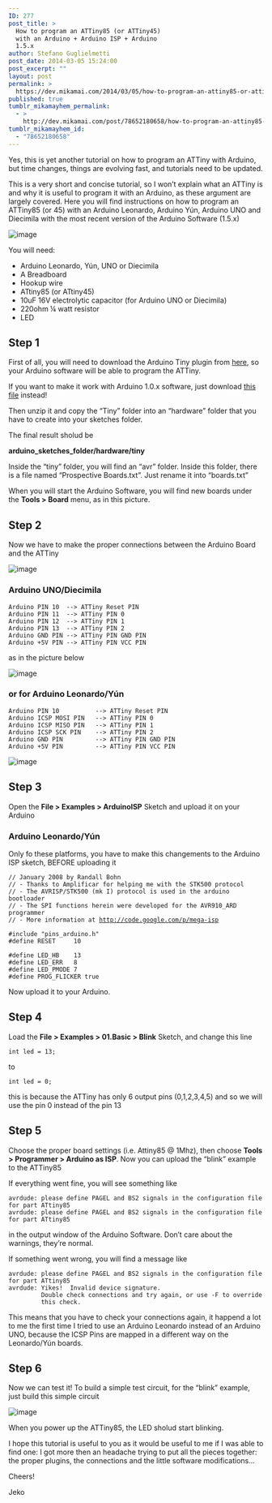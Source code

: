 ```yaml
---
ID: 277
post_title: >
  How to program an ATTiny85 (or ATTiny45)
  with an Arduino + Arduino ISP + Arduino
  1.5.x
author: Stefano Guglielmetti
post_date: 2014-03-05 15:24:00
post_excerpt: ""
layout: post
permalink: >
  https://dev.mikamai.com/2014/03/05/how-to-program-an-attiny85-or-attiny45-with-an/
published: true
tumblr_mikamayhem_permalink:
  - >
    http://dev.mikamai.com/post/78652180658/how-to-program-an-attiny85-or-attiny45-with-an
tumblr_mikamayhem_id:
  - "78652180658"
---
```

<p>Yes, this is yet another tutorial on how to program an ATTiny with Arduino, but time changes, things are evolving fast, and tutorials need to be updated.</p>

<p>This is a very short and concise tutorial, so I won&rsquo;t explain what an ATTiny is and why it is useful to program it with an Arduino, as these argument are largely covered. Here you will find instructions on how to program an ATTiny85 (or 45) with an Arduino Leonardo, Arduino Yún, Arduino UNO and Diecimila with the most recent version of the Arduino Software (1.5.x)</p>

<p><img src="http://i.imgur.com/k1ntZ8dl.jpg?1" alt="image" /></p>

<p>You will need:</p>

<ul><li>Arduino Leonardo, Yún, UNO or Diecimila</li>
<li>A Breadboard</li>
<li>Hookup wire</li>
<li>ATtiny85 (or ATtiny45)</li>
<li>10uF 16V electrolytic capacitor (for Arduino UNO or Diecimila)</li>
<li>220ohm &frac14; watt resistor</li>
<li>LED</li>
</ul><h2>Step 1</h2>

<p>First of all, you will need to download the Arduino Tiny plugin from <a href="https://code.google.com/p/arduino-tiny/downloads/detail?name=arduino-tiny-0150-0020.zip&amp;can=2&amp;q=">here</a>, so your Arduino software will be able to program the ATTiny.</p>

<p>If you want to make it work with Arduino 1.0.x software, just download <a href="https://code.google.com/p/arduino-tiny/downloads/detail?name=arduino-tiny-0100-0018.zip&amp;can=2&amp;q=">this file</a> instead!</p>

<p>Then unzip it and copy the &ldquo;Tiny&rdquo; folder into an &ldquo;hardware&rdquo; folder that you have to create into your sketches folder.</p>

<p>The final result sholud be</p>

<p><strong>arduino_sketches_folder/hardware/tiny</strong></p>

<p>Inside the &ldquo;tiny&rdquo; folder, you will find an &ldquo;avr&rdquo; folder. Inside this folder, there is a file named &ldquo;Prospective Boards.txt&rdquo;. Just rename it into &ldquo;boards.txt&rdquo;</p>

<p>When you will start the Arduino Software, you will find new boards under the <strong>Tools &gt; Board</strong> menu, as in this picture.</p>

<h2>Step 2</h2>

<p>Now we have to make the proper connections between the Arduino Board and the ATTiny</p>

<p><img src="http://i.imgur.com/CmYEOwC.png" alt="image" /></p>

<h3>Arduino UNO/Diecimila</h3>

<pre><code>Arduino PIN 10  --&gt; ATTiny Reset PIN 
Arduino PIN 11  --&gt; ATTiny PIN 0
Arduino PIN 12  --&gt; ATTiny PIN 1
Arduino PIN 13  --&gt; ATTiny PIN 2
Arduino GND PIN --&gt; ATTiny PIN GND PIN
Arduino +5V PIN --&gt; ATTiny PIN VCC PIN
</code></pre>

<p>as in the picture below</p>

<p><img src="http://i.imgur.com/VhUXVNgl.jpg" alt="image" /></p>

<h3>or for Arduino Leonardo/Yún</h3>

<pre><code>Arduino PIN 10          --&gt; ATTiny Reset PIN
Arduino ICSP MOSI PIN   --&gt; ATTiny PIN 0
Arduino ICSP MISO PIN   --&gt; ATTiny PIN 1
Arduino ICSP SCK PIN    --&gt; ATTiny PIN 2
Arduino GND PIN         --&gt; ATTiny PIN GND PIN
Arduino +5V PIN         --&gt; ATTiny PIN VCC PIN
</code></pre>

<p><img src="http://i.imgur.com/tG26dSul.jpg" alt="image" /></p>

<h2>Step 3</h2>

<p>Open the <strong>File &gt; Examples &gt; ArduinoISP</strong> Sketch and upload it on your Arduino</p>

<h3>Arduino Leonardo/Yún</h3>

<p>Only fo these platforms, you have to make this changements to the Arduino ISP sketch, BEFORE uploading it</p>

<pre><code>// January 2008 by Randall Bohn
// - Thanks to Amplificar for helping me with the STK500 protocol
// - The AVRISP/STK500 (mk I) protocol is used in the arduino bootloader
// - The SPI functions herein were developed for the AVR910_ARD programmer 
// - More information at <a href="http://code.google.com/p/mega-isp">http://code.google.com/p/mega-isp</a>

#include "pins_arduino.h"
#define RESET     10

#define LED_HB    13
#define LED_ERR   8
#define LED_PMODE 7
#define PROG_FLICKER true
</code></pre>

<p>Now upload it to your Arduino.</p>

<h2>Step 4</h2>

<p>Load the <strong>File &gt; Examples &gt; 01.Basic &gt; Blink</strong> Sketch, and change this line</p>

<pre><code>int led = 13;
</code></pre>

<p>to</p>

<pre><code>int led = 0;
</code></pre>

<p>this is because the ATTiny has only 6 output pins (0,1,2,3,4,5) and so we will use the pin 0 instead of the pin 13</p>

<h2>Step 5</h2>

<p>Choose the proper board settings (i.e. Attiny85 @ 1Mhz), then choose <strong>Tools &gt; Programmer &gt; Arduino as ISP</strong>. Now you can upload the &ldquo;blink&rdquo; example to the ATTiny85</p>

<p>If everything went fine, you will see something like</p>

<pre><code>avrdude: please define PAGEL and BS2 signals in the configuration file for part ATtiny85
avrdude: please define PAGEL and BS2 signals in the configuration file for part ATtiny85
</code></pre>

<p>in the output window of the Arduino Software. Don&rsquo;t care about the warnings, they&rsquo;re normal.</p>

<p>If something went wrong, you will find a message like</p>

<pre><code>avrdude: please define PAGEL and BS2 signals in the configuration file for part ATtiny85
avrdude: Yikes!  Invalid device signature.
         Double check connections and try again, or use -F to override
         this check.
</code></pre>

<p>This means that you have to check your connections again, it happend a lot to me the first time I tried to use an Arduino Leonardo instead of an Arduino UNO, because the ICSP Pins are mapped in a different way on the Leonardo/Yún boards.</p>

<h2>Step 6</h2>

<p>Now we can test it! To build a simple test circuit, for the &ldquo;blink&rdquo; example, just build this simple circuit</p>

<p><img src="http://i.imgur.com/j1TorCzl.png" alt="image" /></p>

<p>When you power up the ATTiny85, the LED sholud start blinking.</p>

<p>I hope this tutorial is useful to you as it would be useful to me if I was able to find one: I got more then an headache trying to put all the pieces together: the proper plugins, the connections and the little software modifications&hellip;</p>

<p>Cheers!</p>

<p>Jeko</p>